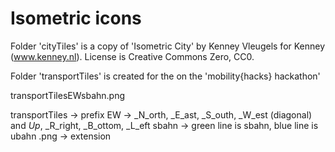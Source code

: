 Isometric icons
===============

Folder 'cityTiles' is a copy of 'Isometric City' by Kenney Vleugels for Kenney (www.kenney.nl). License is Creative Commons Zero, CC0.

Folder 'transportTiles' is created for the on the 'mobility{hacks} hackathon'

transportTilesEWsbahn.png

transportTiles -> prefix
EW -> _N_orth, _E_ast, _S_outh, _W_est (diagonal) and _Up_, _R_right, _B_ottom, _L_eft
sbahn -> green line is sbahn, blue line is ubahn
.png -> extension
